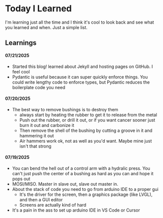 # Today I Learned

I'm learning just all the time and I think it's cool to look back and see what you learned and when. Just a simple list. 

## Learnings

#### 07/21/2025
- Started this blog! learned about Jekyll and hosting pages on GitHub. I feel cool
- Pydantic is useful because it can super quickly enforce things. You could write lengthy code to enforce types, but Pydantic reduces the boilerplate code you need

#### 07/20/2025
- The best way to remove bushings is to destroy them
  - always start by heating the rubber to get it to release from the metal
  - Push out the rubber, or drill it out, or if you want cancer sooner just burn it out and carbonize it
  - Then remove the shell of the bushing by cutting a groove in it and hammering it out
  - Air hammers work ok, not as well as you'd want. Maybe mine just isn't that strong

#### 07/19/2025
- You can bend the hell out of a control arm with a hydralic press. You can't just push the center of a bushing as hard as you can and hope it pops out
- MOSI/MISO. Master in slave out, slave out master in. 
- About the stack of code you need to go from arduino IDE to a proper gui
  - It's the driver for the screen, then a graphics package (like LVGL), and then a GUI editor
  - Screens are actually kind of hard
- It's a pain in the ass to set up arduino IDE in VS Code or Cursor


